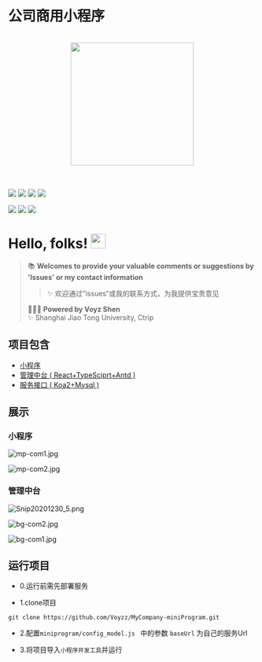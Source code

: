 # 公司商用小程序
</br>

<div align=center><img align="center" src="https://i.loli.net/2020/12/30/u4BcfRjk8q2DTFz.jpg" width="250px"/></div>

</br>
</br>

[![](https://img.shields.io/badge/Wechat--informational?style=social&logo=wechat)](https://i.loli.net/2020/09/19/jHmZskwtUTF9oOh.png)
[![](https://img.shields.io/badge/Github--informational?style=social&logo=github)](https://github.com/Voyzz)
[![](https://img.shields.io/badge/Gmail--informational?style=social&logo=gmail)](voyzshen@gmail.com)
[![](https://img.shields.io/badge/Blog--informational?style=social&logo=micro.blog)](http://blog.voyz.vip/)

![](https://img.shields.io/github/last-commit/Voyzz/MyCompany-miniProgram?style=for-the-badge)
![](https://img.shields.io/npm/l/react-native-swiper-hooks?style=for-the-badge)
![](https://img.shields.io/github/languages/top/Voyzz/MyCompany-miniProgram?style=for-the-badge)


# Hello, folks! <img src="https://i.loli.net/2020/12/25/1uvAhEik2RgCPDp.gif" width="30px">
    
> 📚 **Welcomes to provide your valuable comments or suggestions by 'Issues' or my contact information**    
>> ✨ 欢迎通过”issues“或我的联系方式，为我提供宝贵意见   
>  
> 👨🏻‍💻 **Powered by Voyz Shen**    
> ✨ Shanghai Jiao Tong University, Ctrip   

## 项目包含
- [小程序](https://github.com/Voyzz/MyCompany-miniProgram)
- [管理中台 ( React+TypeSciprt+Antd )](https://github.com/Voyzz/react-compony-mp-management)
- [服务接口 ( Koa2+Mysql )](https://github.com/Voyzz/koa-micro-service)

## 展示
### 小程序
![mp-com1.jpg](https://i.loli.net/2020/12/30/EGfg1nuvbwy3sak.jpg)

![mp-com2.jpg](https://i.loli.net/2020/12/30/uV6T9Eg3QlDkUvJ.jpg)

### 管理中台
![Snip20201230_5.png](https://i.loli.net/2020/12/30/G3Muq1KJRtLEbCB.png)

![bg-com2.jpg](https://i.loli.net/2020/12/30/WBq26Fle8cQaxXD.jpg)

![bg-com1.jpg](https://i.loli.net/2020/12/30/GY5gC6lLJTZjfKD.jpg)

## 运行项目

- 0.运行前需先部署服务

- 1.clone项目
```
git clone https://github.com/Voyzz/MyCompany-miniProgram.git
```

- 2.配置`miniprogram/config_model.js ` 中的参数 `baseUrl` 为自己的服务Url

- 3.将项目导入`小程序开发工具`并运行

